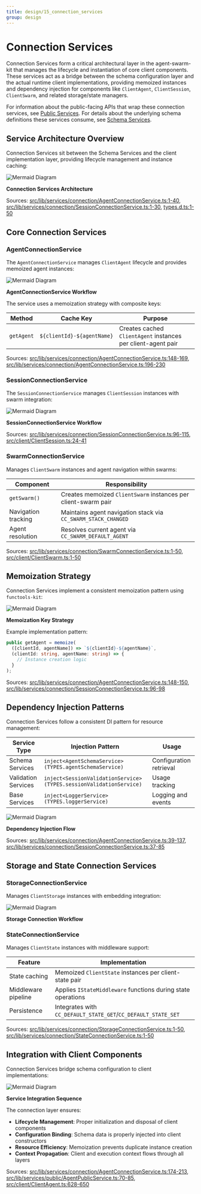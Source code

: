 ```yaml
---
title: design/15_connection_services
group: design
---
```


# Connection Services

Connection Services form a critical architectural layer in the agent-swarm-kit that manages the lifecycle and instantiation of core client components. These services act as a bridge between the schema configuration layer and the actual runtime client implementations, providing memoized instances and dependency injection for components like `ClientAgent`, `ClientSession`, `ClientSwarm`, and related storage/state managers.

For information about the public-facing APIs that wrap these connection services, see [Public Services](#3.4). For details about the underlying schema definitions these services consume, see [Schema Services](#3.2).

## Service Architecture Overview

Connection Services sit between the Schema Services and the client implementation layer, providing lifecycle management and instance caching:

![Mermaid Diagram](./diagrams\15_Connection_Services_0.svg)

**Connection Services Architecture**

Sources: [src/lib/services/connection/AgentConnectionService.ts:1-40](), [src/lib/services/connection/SessionConnectionService.ts:1-30](), [types.d.ts:1-50]()

## Core Connection Services

### AgentConnectionService

The `AgentConnectionService` manages `ClientAgent` lifecycle and provides memoized agent instances:

![Mermaid Diagram](./diagrams\15_Connection_Services_1.svg)

**AgentConnectionService Workflow**

The service uses a memoization strategy with composite keys:

| Method | Cache Key | Purpose |
|--------|-----------|---------|
| `getAgent` | `${clientId}-${agentName}` | Creates cached `ClientAgent` instances per client-agent pair |

Sources: [src/lib/services/connection/AgentConnectionService.ts:148-169](), [src/lib/services/connection/AgentConnectionService.ts:196-230]()

### SessionConnectionService 

The `SessionConnectionService` manages `ClientSession` instances with swarm integration:

![Mermaid Diagram](./diagrams\15_Connection_Services_2.svg)

**SessionConnectionService Workflow**

Sources: [src/lib/services/connection/SessionConnectionService.ts:96-115](), [src/client/ClientSession.ts:24-41]()

### SwarmConnectionService

Manages `ClientSwarm` instances and agent navigation within swarms:

| Component | Responsibility |
|-----------|----------------|
| `getSwarm()` | Creates memoized `ClientSwarm` instances per client-swarm pair |
| Navigation tracking | Maintains agent navigation stack via `CC_SWARM_STACK_CHANGED` |
| Agent resolution | Resolves current agent via `CC_SWARM_DEFAULT_AGENT` |

Sources: [src/lib/services/connection/SwarmConnectionService.ts:1-50](), [src/client/ClientSwarm.ts:1-50]()

## Memoization Strategy

Connection Services implement a consistent memoization pattern using `functools-kit`:

![Mermaid Diagram](./diagrams\15_Connection_Services_3.svg)

**Memoization Key Strategy**

Example implementation pattern:
```typescript
public getAgent = memoize(
  ([clientId, agentName]) => `${clientId}-${agentName}`,
  (clientId: string, agentName: string) => {
    // Instance creation logic
  }
);
```

Sources: [src/lib/services/connection/AgentConnectionService.ts:148-150](), [src/lib/services/connection/SessionConnectionService.ts:96-98]()

## Dependency Injection Patterns

Connection Services follow a consistent DI pattern for resource management:

| Service Type | Injection Pattern | Usage |
|--------------|-------------------|-------|
| Schema Services | `inject<AgentSchemaService>(TYPES.agentSchemaService)` | Configuration retrieval |
| Validation Services | `inject<SessionValidationService>(TYPES.sessionValidationService)` | Usage tracking |
| Base Services | `inject<LoggerService>(TYPES.loggerService)` | Logging and events |

![Mermaid Diagram](./diagrams\15_Connection_Services_4.svg)

**Dependency Injection Flow**

Sources: [src/lib/services/connection/AgentConnectionService.ts:39-137](), [src/lib/services/connection/SessionConnectionService.ts:37-85]()

## Storage and State Connection Services

### StorageConnectionService

Manages `ClientStorage` instances with embedding integration:

![Mermaid Diagram](./diagrams\15_Connection_Services_5.svg)

**Storage Connection Workflow**

### StateConnectionService

Manages `ClientState` instances with middleware support:

| Feature | Implementation |
|---------|----------------|
| State caching | Memoized `ClientState` instances per client-state pair |
| Middleware pipeline | Applies `IStateMiddleware` functions during state operations |
| Persistence | Integrates with `CC_DEFAULT_STATE_GET`/`CC_DEFAULT_STATE_SET` |

Sources: [src/lib/services/connection/StorageConnectionService.ts:1-50](), [src/lib/services/connection/StateConnectionService.ts:1-50]()

## Integration with Client Components

Connection Services bridge schema configuration to client implementations:

![Mermaid Diagram](./diagrams\15_Connection_Services_6.svg)

**Service Integration Sequence**

The connection layer ensures:
- **Lifecycle Management**: Proper initialization and disposal of client components
- **Configuration Binding**: Schema data is properly injected into client constructors
- **Resource Efficiency**: Memoization prevents duplicate instance creation
- **Context Propagation**: Client and execution context flows through all layers

Sources: [src/lib/services/connection/AgentConnectionService.ts:174-213](), [src/lib/services/public/AgentPublicService.ts:70-85](), [src/client/ClientAgent.ts:628-650]()